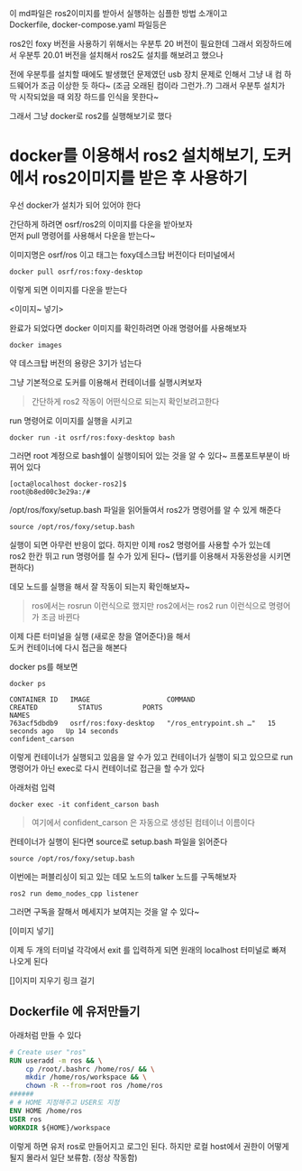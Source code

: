 이 md파일은 ros2이미지를 받아서 실행하는 심플한 방법 소개이고   
Dockerfile, docker-compose.yaml 파일등은 

ros2인 foxy 버전을 사용하기 위해서는 우분투 20 버전이 필요한데 
그래서 외장하드에서 우분투 20.01 버전을 설치해서 ros2도 설치를 해보려고 했으나

전에 우분투를 설치할 때에도 발생했던 문제였던 usb 장치 문제로 인해서 
그냥 내 컴 하드웨어가 조금 이상한 듯 하다~ (조금 오래된 컴이라 그런가..?)
그래서 우분투 설치가 막 시작되었을 때 외장 하드를 인식을 못한다~

그래서 그냥 docker로 ros2를 실행해보기로 했다

# docker를 이용해서 ros2 설치해보기, 도커에서 ros2이미지를 받은 후 사용하기

우선 docker가 설치가 되어 있어야 한다

간단하게 하려면 osrf/ros2의 이미지를 다운을 받아보자  
먼저 pull 명령어를 사용해서 다운을 받는다~

이미지명은 osrf/ros 이고 태그는 foxy데스크탑 버전이다
터미널에서   
```
docker pull osrf/ros:foxy-desktop
```

이렇게 되면 이미지를 다운을 받는다

<이미지~ 넣기>

완료가 되었다면 docker 이미지를 확인하려면 아래 명령어를 사용해보자
```
docker images
```

약 데스크탑 버전의 용량은 3기가 넘는다 

그냥 기본적으로 도커를 이용해서 컨테이너를 실행시켜보자  

> 간단하게 ros2 작동이 어떤식으로 되는지 확인보려고한다

run 명령어로 이미지를 실행을 시키고 
```
docker run -it osrf/ros:foxy-desktop bash
```

그러면 root 계정으로 bash쉘이 실행이되어 있는 것을 알 수 있다~
프롬포트부분이 바뀌어 있다

```
[octa@localhost docker-ros2]$
root@b8ed00c3e29a:/# 
```

/opt/ros/foxy/setup.bash 파일을 읽어들여서 ros2가 명령어를 알 수 있게 해준다
```
source /opt/ros/foxy/setup.bash
```
실행이 되면 아무런 반응이 없다. 하지만 이제 ros2 명령어를 사용할 수가 있는데  
ros2 한칸 뛰고 run 명령어를 칠 수가 있게 된다~ (탭키를 이용해서 자동완성을 시키면 편하다)

데모 노드를 실행을 해서 잘 작동이 되는지 확인해보자~

>ros에서는 rosrun 이런식으로 했지만 ros2에서는 ros2 run 이런식으로 명령어가 조금 바뀐다

이제 다른 터미널을 실행 (새로운 창을 열어준다)을 해서   
도커 컨테이너에 다시 접근을 해본다

docker ps를 해보면
```
docker ps 
```

```
CONTAINER ID   IMAGE                   COMMAND                  CREATED          STATUS          PORTS                                   NAMES
763acf5dbdb9   osrf/ros:foxy-desktop   "/ros_entrypoint.sh …"   15 seconds ago   Up 14 seconds                                           confident_carson

```
이렇게 컨테이너가 실행되고 있음을 알 수가 있고 컨테이너가 실행이 되고 있으므로 
run명령어가 아닌 exec로 다시 컨테이너로 접근을 할 수가 있다

아래처럼 입력
```
docker exec -it confident_carson bash
```

>여기에서 confident_carson 은 자동으로 생성된 컴테이너 이름이다 

컨테이너가 실행이 된다면 source로 setup.bash 파일을 읽어준다
```
source /opt/ros/foxy/setup.bash
```

이번에는 퍼블리싱이 되고 있는 데모 노드의 talker 노드를 구독해보자

```
ros2 run demo_nodes_cpp listener
```

그러면 구독을 잘해서 메세지가 보여지는 것을 알 수 있다~

[이미지 넣기]


이제 두 개의 터미널 각각에서 exit 를 입력하게 되면 원래의 localhost 터미널로 빠져나오게 된다


[]이지미 지우기 링크 걸기





## Dockerfile 에 유저만들기
아래처럼 만들 수 있다
```Dockerfile
# Create user "ros"
RUN useradd -m ros && \
    cp /root/.bashrc /home/ros/ && \
    mkdir /home/ros/workspace && \
    chown -R --from=root ros /home/ros
######
# # HOME 지정해주고 USER도 지정
ENV HOME /home/ros
USER ros
WORKDIR ${HOME}/workspace
```

이렇게 하면 유저 ros로 만들어지고 로그인 된다.
하지만 로컬 host에서 권한이 어떻게 될지 몰라서 일단 보류함. (정상 작동함)

